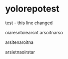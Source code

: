 # yolorepotest
test - this line changed

oiaresntoiearsnt
arsoitnarso

arsitenaroitna


arsietnaoirstar

